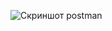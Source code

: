 ![Скриншот postman](https://github.com/raosipova/postgres/assets/154537017/1f0a9ea1-ba4d-4306-92f6-c4124aa3f034)

